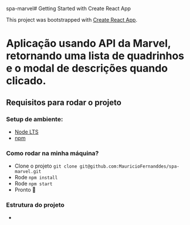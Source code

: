 spa-marvel# Getting Started with Create React App

This project was bootstrapped with [Create React App](https://github.com/facebook/create-react-app).


# Aplicação usando API da Marvel, retornando uma lista de quadrinhos e o modal de descrições quando clicado.

## Requisitos para rodar o projeto

### Setup de ambiente:
- [Node LTS](https://nodejs.org/en/)
- [npm](https://docs.npmjs.com/downloading-and-installing-node-js-and-npm)

### Como rodar na minha máquina?

- Clone o projeto `git clone git@github.com:MauricioFernanddes/spa-marvel.git`
- Rode `npm install`
- Rode `npm start`
- Pronto 🎉
### Estrutura do projeto

- 
